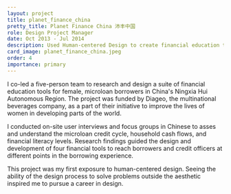 ```yaml
---
layout: project
title: planet_finance_china
pretty_title: Planet Finance China 沛丰中国
role: Design Project Manager
date: Oct 2013 - Jul 2014
description: Used Human-centered Design to create financial education tools for female microloan borrowers in rural China.
card_image: planet_finance_china.jpeg
order: 4
importance: primary
---
```


<p>I co-led a five-person team to research and design a suite of financial education tools for female, microloan borrowers in China's Ningxia Hui Autonomous Region. The project was funded by Diageo, the multinational beverages company, as a part of their initiative to improve the lives of women in developing parts of the world.</p>

<p>I conducted on-site user interviews and focus groups in Chinese to asses and understand the microloan credit cycle, household cash flows, and financial literacy levels. Research findings guided the design and development of four financial tools to reach borrowers and credit officers at different points in the borrowing experience.</p>

<p>This project was my first exposure to human-centered design. Seeing the ability of the design process to solve problems outside the aesthetic inspired me to pursue a career in design.</p>
